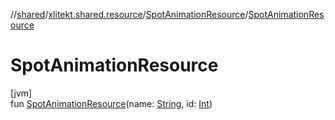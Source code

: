 //[shared](../../../index.md)/[xlitekt.shared.resource](../index.md)/[SpotAnimationResource](index.md)/[SpotAnimationResource](-spot-animation-resource.md)

# SpotAnimationResource

[jvm]\
fun [SpotAnimationResource](-spot-animation-resource.md)(name: [String](https://kotlinlang.org/api/latest/jvm/stdlib/kotlin/-string/index.html), id: [Int](https://kotlinlang.org/api/latest/jvm/stdlib/kotlin/-int/index.html))
